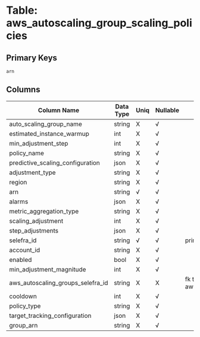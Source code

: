 # Table: aws_autoscaling_group_scaling_policies

## Primary Keys 

```
arn
```


## Columns 

|  Column Name   |  Data Type  | Uniq | Nullable | Description | 
|  ----  | ----  | ----  | ----  | ---- | 
| auto_scaling_group_name | string | X | √ |  | 
| estimated_instance_warmup | int | X | √ |  | 
| min_adjustment_step | int | X | √ |  | 
| policy_name | string | X | √ |  | 
| predictive_scaling_configuration | json | X | √ |  | 
| adjustment_type | string | X | √ |  | 
| region | string | X | √ |  | 
| arn | string | √ | √ |  | 
| alarms | json | X | √ |  | 
| metric_aggregation_type | string | X | √ |  | 
| scaling_adjustment | int | X | √ |  | 
| step_adjustments | json | X | √ |  | 
| selefra_id | string | √ | √ | primary keys value md5 | 
| account_id | string | X | √ |  | 
| enabled | bool | X | √ |  | 
| min_adjustment_magnitude | int | X | √ |  | 
| aws_autoscaling_groups_selefra_id | string | X | X | fk to aws_autoscaling_groups.selefra_id | 
| cooldown | int | X | √ |  | 
| policy_type | string | X | √ |  | 
| target_tracking_configuration | json | X | √ |  | 
| group_arn | string | X | √ |  | 


